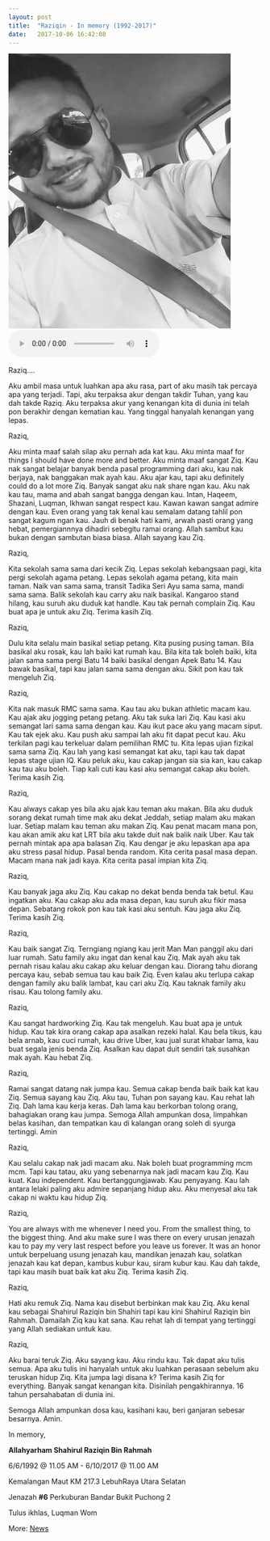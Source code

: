 ```yaml
---
layout: post
title:  "Raziqin - In memory (1992-2017)"
date:   2017-10-06 16:42:08
---
```


<img src="/assets/raziq-b-w.jpg" width="441px">

<audio controls>
  <source src="/assets/raziq.ogg" type="audio/ogg">
  <source src="/assets/raziq.mp3" type="audio/mpeg">
Your browser does not support the audio element.
</audio>


Raziq....

Aku ambil masa untuk luahkan apa aku rasa, part of aku masih tak percaya apa yang terjadi. Tapi, aku terpaksa akur dengan takdir Tuhan, yang kau dah takde Raziq. Aku terpaksa akur yang kenangan kita di dunia ini telah pon berakhir dengan kematian kau. Yang tinggal hanyalah kenangan yang lepas.

Raziq,

Aku minta maaf salah silap aku pernah ada kat kau. Aku minta maaf for things I should have done more and better. Aku minta maaf sangat Ziq. Kau nak sangat belajar banyak benda pasal programming dari aku, kau nak berjaya, nak banggakan mak ayah kau. Aku ajar kau, tapi aku definitely could do a lot more Ziq. Banyak sangat aku nak share ngan kau. Aku nak kau tau, mama and abah sangat bangga dengan kau. Intan, Haqeem, Shazani, Luqman, Ikhwan sangat respect kau. Kawan kawan sangat admire dengan kau. Even orang yang tak kenal kau semalam datang tahlil pon sangat kagum ngan kau. Jauh di benak hati kami, arwah pasti orang yang hebat, pemergiannnya dihadiri sebegitu ramai orang. Allah sambut kau bukan dengan sambutan biasa biasa. Allah sayang kau Ziq.

Raziq,

Kita sekolah sama sama dari kecik Ziq. Lepas sekolah kebangsaan pagi, kita pergi sekolah agama petang. Lepas sekolah agama petang, kita main taman. Naik van sama sama, transit Tadika Seri Ayu sama sama, mandi sama sama. Balik sekolah kau carry aku naik basikal. Kangaroo stand hilang, kau suruh aku duduk kat handle. Kau tak pernah complain Ziq. Kau buat apa je untuk aku Ziq. Terima kasih Ziq.

Raziq, 

Dulu kita selalu main basikal setiap petang. Kita pusing pusing taman. Bila basikal aku rosak, kau lah baiki kat rumah kau. Bila kita tak boleh baiki, kita jalan sama sama pergi Batu 14 baiki basikal dengan Apek Batu 14. Kau bawak basikal, tapi kau jalan sama sama dengan aku. Sikit pon kau tak mengeluh Ziq. 

Raziq,

Kita nak masuk RMC sama sama. Kau tau aku bukan athletic macam kau. Kau ajak aku jogging petang petang. Aku tak suka lari Ziq. Kau kasi aku semangat lari sama sama dengan kau. Kau ikut pace aku yang macam siput. Kau tak ejek aku. Kau push aku sampai lah aku fit dapat pecut kau. Aku terkilan pagi kau terkeluar dalam pemilihan RMC tu. Kita lepas ujian fizikal sama sama Ziq. Kau lah yang kasi semangat kat aku, tapi kau tak dapat lepas stage ujian IQ. Kau peluk aku, kau cakap jangan sia sia kan, kau cakap kau tau aku boleh. Tiap kali cuti kau kasi aku semangat cakap aku boleh. Terima kasih Ziq.

Raziq,

Kau always cakap yes bila aku ajak kau teman aku makan. Bila aku duduk sorang dekat rumah time mak aku dekat Jeddah, setiap malam aku makan luar. Setiap malam kau teman aku makan Ziq.  Kau penat macam mana pon, kau akan amik aku kat LRT bila aku takde duit nak balik naik Uber. Kau tak pernah mintak apa apa balasan Ziq. Kau dengar je aku lepaskan apa apa aku stress pasal hidup. Pasal benda random. Kita cerita pasal masa depan. Macam mana nak jadi kaya. Kita cerita pasal impian kita Ziq.

Raziq, 

Kau banyak jaga aku Ziq. Kau cakap no dekat benda benda tak betul. Kau ingatkan aku. Kau cakap aku ada masa depan, kau suruh aku fikir masa depan. Sebatang rokok pon kau tak kasi aku sentuh. Kau jaga aku Ziq. Terima kasih Ziq.

Raziq, 

Kau baik sangat Ziq. Terngiang ngiang kau jerit Man Man panggil aku dari luar rumah. Satu family aku ingat dan kenal kau Ziq. Mak ayah aku tak pernah risau kalau aku cakap aku keluar dengan kau. Diorang tahu diorang percaya kau, sebab semua tau kau baik Ziq.  Even kalau aku terlupa cakap dengan family aku balik lambat, kau cari aku Ziq. Kau taknak family aku risau. Kau tolong family aku. 

Raziq,

Kau sangat hardworking Ziq. Kau tak mengeluh. Kau buat apa je untuk hidup. Kau tak kira orang cakap apa asalkan rezeki halal. Kau bela tikus, kau bela arnab, kau cuci rumah, kau drive Uber, kau jual surat khabar lama, kau buat segala jenis benda Ziq. Asalkan kau dapat duit sendiri tak susahkan mak ayah. Kau hebat Ziq.

Raziq, 

Ramai sangat datang nak jumpa kau. Semua cakap benda baik baik kat kau Ziq. Semua sayang kau Ziq. Aku tau, Tuhan pon sayang kau. Kau rehat lah Ziq. Dah lama kau kerja keras.  Dah lama kau berkorban tolong orang, bahagiakan orang kau jumpa. Semoga Allah ampunkan dosa, limpahkan belas kasihan, dan tempatkan kau di kalangan orang soleh di syurga tertinggi. Amin

Raziq, 

Kau selalu cakap nak jadi macam aku. Nak boleh buat programming mcm mcm. Tapi kau tatau, aku yang sebenarnya nak jadi macam kau Ziq. Kau kuat. Kau independent.  Kau bertanggungjawab. Kau penyayang. Kau lah antara lelaki paling aku admire sepanjang hidup aku. Aku menyesal aku tak cakap ni waktu kau hidup Ziq. 

Raziq,

You are always with me whenever I need you. From the smallest thing, to the biggest thing. And aku make sure I was there on every urusan jenazah kau to pay my very last respect before you leave us forever. It was an honor untuk berpeluang usung jenazah kau, mandikan jenazah kau, solatkan jenazah kau kat depan, kambus kubur kau, siram kubur kau. Kau dah takde, tapi kau masih buat baik kat aku Ziq. Terima kasih Ziq. 

Raziq, 

Hati aku remuk Ziq. Nama kau disebut berbinkan mak kau Ziq. Aku kenal kau sebagai Shahirul Raziqin bin Shahiri tapi kau kini Shahirul Raziqin bin Rahmah. Damailah Ziq kau kat sana. Kau rehat lah di tempat yang tertinggi yang Allah sediakan untuk kau. 

Raziq, 

Aku barai teruk Ziq. Aku sayang kau. Aku rindu kau. Tak dapat aku tulis semua. Apa aku tulis ini hanyalah untuk aku luahkan perasaan sebelum aku teruskan hidup Ziq. Kita jumpa lagi disana k? Terima kasih Ziq for everything. Banyak sangat kenangan kita. Disinilah pengakhirannya. 16 tahun persahabatan di dunia ini. 

Semoga Allah ampunkan dosa kau, kasihani kau, beri ganjaran sebesar besarnya. Amin. 

In memory, 

**Allahyarham Shahirul Raziqin Bin Rahmah**

6/6/1992 @ 11.05 AM - 6/10/2017 @ 11.00 AM

Kemalangan Maut KM 217.3 LebuhRaya Utara Selatan

Jenazah **#6** Perkuburan Bandar Bukit Puchong 2

Tulus ikhlas, 
Luqman Wom


More: [News](https://m.facebook.com/story.php?story_fbid=1431600076889204&id=278239472225276)



